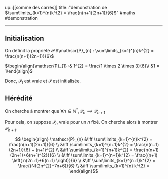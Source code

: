 up::[[somme des carrés]]
title::"démonstration de $\sum\limits_{k=1}^{n}k^{2} = \frac{n(n+1)(2n+1)}{6}$"
#maths #demonstration 

---

## Initialisation
On définit la propriété $\mathscr{P}$ 
$\mathscr{P}_{n} : \sum\limits_{k=1}^{n}k^{2} = \frac{n(n+1)(2n+1)}{6}$

$\begin{align}\mathscr{P}_{1} :& 1^{2} = \frac{1 \times 2 \times 3}{6}\\ &1 = 1\end{align}$

Donc, $\mathscr{P}_{1}$ est vraie et $\mathscr{P}$ est initialisée.

## Hérédité
On cherche à montrer que $\forall n \in \mathbb{N}^{*}, \mathscr{P}_{n} \implies \mathscr{P}_{n+1}$

Pour cela, on suppose $\mathscr{P}_{n}$ vraie pour un $n$ fixé.
On cherche alors à montrer $\mathscr{P}_{n+1}$.

$$ \begin{align} \mathscr{P}_{n} &\iff \sum\limits_{k=1}^{n}k^{2} = \frac{n(n+1)(2n+1)}{6} \\
&\iff \sum\limits_{k=1}^{n+1}k^{2} = \frac{n(n+1)(2n+1)}{6} + (n+1)^{2} \\
&\iff \sum\limits_{k=1}^{n+1}k^{2} = \frac{n(n+1)(2n+1)+6(n+1)^{2}}{6} \\
&\iff \sum\limits_{k=1}^{n+1}k^{2} = \frac{(n+1) \left(  n(2n+1)+6(n+1) \right)}{6} \\
&\iff \sum\limits_{k=1}^{n+1}k^{2} = \frac{(N)(2n^{2}+7n+6)}{6} \\
&\iff \sum\limits_{k=1}^{n} k^{2} = 
\end{align}$$

